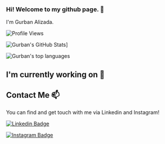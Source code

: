 ### Hi! Welcome to my github page. 👋
I'm Gurban Alizada.

![Profile Views](https://komarev.com/ghpvc/?username=GurbanAlizada)



![Gurban's GitHub Stats](https://github-readme-stats.vercel.app/api?username=GurbanAlizada)]


![Gurban's top languages](https://github-readme-stats.vercel.app/api/top-langs/?username=GurbanAlizada)


<!--
**GurbanAlizada/GurbanAlizada** is a ✨ _special_ ✨ repository because its `README.md` (this file) appears on your GitHub profile.



Here are some ideas to get you started:

- 🔭 I’m currently working on ...
- 🌱 I’m currently learning ...
- 👯 I’m looking to collaborate on ...
- 🤔 I’m looking for help with ...
- 💬 Ask me about ...
- 📫 How to reach me: ...
- 😄 Pronouns: ...
- ⚡ Fun fact: ...
-->

## I'm currently working on 🔭


## Contact Me 📫

You can find and get touch with me via Linkedin and Instagram!

[![Linkedin Badge](https://img.shields.io/badge/gurbanalizada-follow%20on%20linkedin-blue?style=for-the-badge&logo=linkedin)](https://linkedin.com/in/gurbanalizada)


[![Instagram Badge](https://img.shields.io/badge/gurbanalizada10-follow%20on%20instagram-blue?style=for-the-badge&logo=instagram)](https://instagram.com/gurbanalizada10/)
